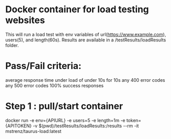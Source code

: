 # Docker container for load testing websites
This will run a load test with env variables of url(https://www.example.com), users(5), and length(60s).  Results are available in a /testResults/loadResults folder.

# Pass/Fail criteria:
average response time under load of under 10s for 10s
any 400 error codes
any 500 error codes
100% success responses


# Step 1 : pull/start container
docker run -e env={APIURL} -e users=5 -e length=1m -e token={APITOKEN} -v $(pwd)/testResults/loadResults:/results --rm -it mstrenz/taurus-load:latest

